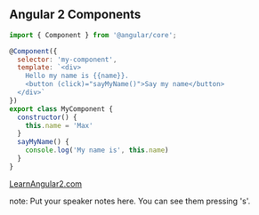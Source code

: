 ##  Angular 2 Components

```javascript
import { Component } from '@angular/core';

@Component({
  selector: 'my-component',
  template: `<div>
    Hello my name is {{name}}. 
    <button (click)="sayMyName()">Say my name</button>
  </div>`
})
export class MyComponent {
  constructor() {
    this.name = 'Max'
  }
  sayMyName() {
    console.log('My name is', this.name)
  }
}
```

[LearnAngular2.com](http://learnangular2.com/components/)

note:
    Put your speaker notes here.
    You can see them pressing 's'.
